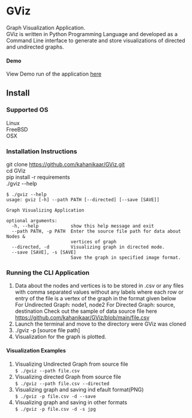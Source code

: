 # GViz
Graph Visualization Application.  
GViz is written in Python Programming Language and developed as a Command Line interface to generate and store visualizations of directed and undirected graphs.

#### Demo
View Demo run of the application [here](https://youtu.be/lPBD7NmRBFQ)

## Install
### Supported OS
Linux  
FreeBSD  
OSX  

### Installation Instructions  
git clone https://github.com/kahanikaar/GViz.git  
cd GViz  
pip install -r requirements  
./gviz --help  
```
$ ./gviz --help
usage: gviz [-h] --path PATH [--directed] [--save [SAVE]]

Graph Visualizing Application

optional arguments:
  -h, --help            show this help message and exit
  --path PATH, -p PATH  Enter the source file path for data about Nodes &
                        vertices of graph
  --directed, -d        Visualizing graph in directed mode.
  --save [SAVE], -s [SAVE]
                        Save the graph in specified image format.
```

### Running the CLI Application
1. Data about the nodes and vertices is to be stored in .csv or any files with comma separated values without any labels where each row or entry of the file is a vertex of the graph in the format given below  
For Undirected Graph: node1, node2
For Directed Graph: source, destination
Check out the sample of data source file here https://github.com/kahanikaar/GViz/blob/main/file.csv
2. Launch the terminal and move to the directory were GViz was cloned
3. ./gviz -p [source file path] 
4. Visualization for the graph is plotted.

#### Visualization Examples
1) Visualizing Undirected Graph from source file  
`$ ./gviz --path file.csv`  
2) Visualizing directed Graph from source file  
`$ ./gviz --path file.csv --directed`  
3) Visualizing graph and saving ind efault format(PNG)  
`$ ./gviz -p file.csv -d --save`  
4) Visualizing graph and saving in other formats  
`$ ./gviz -p file.csv -d -s jpg`

